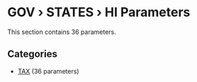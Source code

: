 # GOV › STATES › HI Parameters

This section contains 36 parameters.

## Categories

- [TAX](tax/index.md) (36 parameters)
